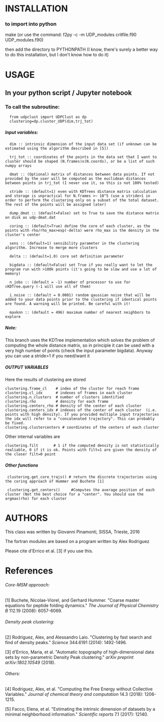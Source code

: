 # INSTALLATION
### to import into python ###
make
(or use the command: f2py -c -m UDP_modules critfile.f90 UDP_modules.f90)

then add the directory to PYTHONPATH 
(I know, there's surely a better way to do this installation, but I don't know how to do it)

# USAGE
## In your python script / Jupyter notebook
### To call the subroutine:
      from udpclust import UDPClust as dp
      clustering=dp.cluster_UDP(dim,trj_tot)

##### Input variables:
      dim :: intrinsic dimension of the input data set (if unknown can be estimated using the algorithm described in [5])

      trj_tot :: coordinates of the points in the data set that I want to cluster should be shaped (N.frames)x(N.coords), or be a list of such numpy arrays

      dmat :: (Optional) matrix of distances between data points. If not provided by the user will be computed as the euclidean distances between points in trj_tot (I never use it, so this is not 100% tested)

      stride :: (default=1) even with KDTrees distance matrix calculation and storage is unpractical for N.frames >~ 10^5 (use a stride>1 in order to perform the clustering only on a subset of the total dataset. The rest of the points will be assigned later)

      dump_dmat :: (default=False) set to True to save the distance matrix on disk as udp-dmat.dat

      coring :: (default=True) define the core of each cluster, as the points with rho/rho_max>exp(-delta) were rho_max is the density in the cluster's center
                  
      sens :: (default=1) sensibility parameter in the clustering algorithm. Increase to merge more clusters

      delta :: (default=1.0) core set definition parameter
      
      bigdata :: (default=False) set True if you really want to let the program run with >100k points (it's going to be slow and use a lot of memory)
      
      n_jobs :: (default = -1) number of processor to use for cKDTree.query (-1 will use all of them)
      
      i_noise :: (default = 0.0001) random gaussian noise that will be added to your data points prior to the clustering if identical points are found. A warning will be printed. Be careful with it!

      maxknn :: (default = 496) maximum number of nearest neighbors to explore

##### Note:
This branch uses the KDTree implementation which solves the problem of computing the whole distance matrix, so in principle it can be used with a very high number of points (check the input parameter bigdata).
Anyway you can use a stride>1 if you need/want it

##### OUTPUT VARIABLES
Here the results of clustering are stored

    clustering.frame_cl    # index of the cluster for reach frame
    clustering.cl_idx      # indexes of frames in each cluster
    clustering.n_clusters  # number of clusters identified
    clustering.rho         # density for each frame
    clustering.centers_rho # density of the center of each cluster
    clustering.centers_idx # indexes of the center of each cluster  (i.e. points with high density). If you provided multiple input trajectories the idx will refer to a "concatenated trajectory". This can probably be fixed.
    clustering.clustercenters # coordinates of the centers of each cluster

Other internal variables are

    clustering.filt       # 1 if the computed density is not statistically realiable, 0 if it is ok. Points with filt=1 are given the density of the closer filt=0 point

##### Other functions
     clustering.get_core_trajs() # return the discrete trajectories using the coring approach of Hummer and Buchete [1]

     clustering.get_centers()     #Computes the average position of each cluster (Not the best choice for a "center". You should use the argmax(rho) for each cluster


# AUTHORS
This class was written by Giovanni Pinamonti, SISSA, Trieste, 2016

The fortran modules are based on a program written by Alex Rodriguez

Please cite d'Errico et al. [3] if you use this.

# References

###### Core-MSM approach:
[1] Buchete, Nicolae-Viorel, and Gerhard Hummer. "Coarse master equations for peptide folding dynamics." *The Journal of Physical Chemistry B* 112.19 (2008): 6057-6069.

###### Density peak clustering:
[2] Rodriguez, Alex, and Alessandro Laio. "Clustering by fast search and find of density peaks." *Science* 344.6191 (2014): 1492-1496.

[3] d'Errico, Maria, et al. "Automatic topography of high-dimensional data sets by non-parametric Density Peak clustering." *arXiv preprint arXiv:1802.10549* (2018).

###### Others:
[4] Rodriguez, Alex, et al. "Computing the Free Energy without Collective Variables." *Journal of chemical theory and computation* 14.3 (2018): 1206-1215.

[5] Facco, Elena, et al. "Estimating the intrinsic dimension of datasets by a minimal neighborhood information." *Scientific reports* 7.1 (2017): 12140.
